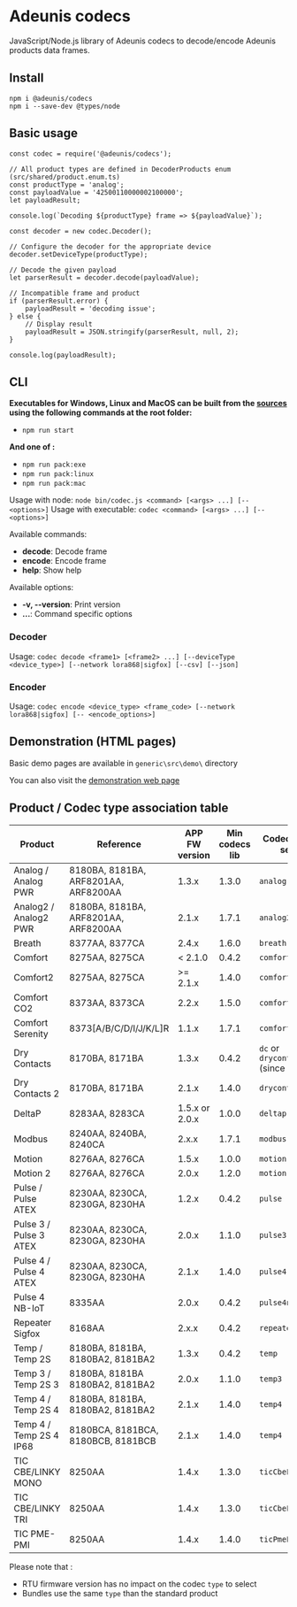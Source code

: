 # Adeunis codecs

JavaScript/Node.js library of Adeunis codecs to decode/encode Adeunis products data frames.

## Install


```
npm i @adeunis/codecs
npm i --save-dev @types/node
```

## Basic usage

```
const codec = require('@adeunis/codecs');

// All product types are defined in DecoderProducts enum (src/shared/product.enum.ts)
const productType = 'analog';
const payloadValue = '42500110000002100000';
let payloadResult;

console.log(`Decoding ${productType} frame => ${payloadValue}`);

const decoder = new codec.Decoder();

// Configure the decoder for the appropriate device 
decoder.setDeviceType(productType);

// Decode the given payload
let parserResult = decoder.decode(payloadValue);

// Incompatible frame and product
if (parserResult.error) {
    payloadResult = 'decoding issue';
} else {
    // Display result
    payloadResult = JSON.stringify(parserResult, null, 2);
}

console.log(payloadResult);
```


## CLI

**Executables for Windows, Linux and MacOS can be built from the [sources](https://www.download.codec-adeunis.com/adeunis-codecs-src-1.7.1.tgz) using the following commands at the root folder:** 
* `npm run start`

**And one of :**
* `npm run pack:exe`
* `npm run pack:linux`
* `npm run pack:mac`

Usage with node: `node bin/codec.js <command> [<args> ...] [-- <options>]`
Usage with executable: `codec <command> [<args> ...] [-- <options>]`


Available commands:
* __decode__: Decode frame
* __encode__: Encode frame
* __help__: Show help

Available options:
* __-v, --version__: Print version
* __...__: Command specific options


### Decoder

Usage: `codec decode <frame1> [<frame2> ...] [--deviceType <device_type>] [--network lora868|sigfox] [--csv] [--json]`


### Encoder

Usage: `codec encode <device_type> <frame_code> [--network lora868|sigfox] [-- <encode_options>]`


## Demonstration (HTML pages)
Basic demo pages are available in `generic\src\demo\` directory

You can also visit the [demonstration web page](https://codec-adeunis.com/)


## Product / Codec type association table

 Product                 | Reference                               | APP FW version | Min codecs lib | Codec type to select
-------------------------|-----------------------------------------|----------------|----------------|-------------------
 Analog / Analog PWR     | 8180BA, 8181BA, ARF8201AA, ARF8200AA    | 1.3.x          | 1.3.0          | `analog`
 Analog2 / Analog2 PWR   | 8180BA, 8181BA, ARF8201AA, ARF8200AA    | 2.1.x          | 1.7.1          | `analog2`
 Breath                  | 8377AA, 8377CA                          | 2.4.x          | 1.6.0          | `breath`
 Comfort                 | 8275AA, 8275CA                          | < 2.1.0        | 0.4.2          | `comfort`
 Comfort2                | 8275AA, 8275CA                          | \>= 2.1.x      | 1.4.0          | `comfort2`
 Comfort CO2             | 8373AA, 8373CA                          | 2.2.x          | 1.5.0          | `comfortCo2`
 Comfort Serenity        | 8373[A/B/C/D/I/J/K/L]R                  | 1.1.x          | 1.7.1          | `comfortSerenity`
 Dry Contacts            | 8170BA, 8171BA                          | 1.3.x          | 0.4.2          | `dc` or `drycontacts` (since lib 1.4.0)
 Dry Contacts 2          | 8170BA, 8171BA                          | 2.1.x          | 1.4.0          | `drycontacts2` 
 DeltaP                  | 8283AA, 8283CA                          | 1.5.x or 2.0.x | 1.0.0          | `deltap`
 Modbus                  | 8240AA, 8240BA, 8240CA                  | 2.x.x          | 1.7.1          | `modbus`
 Motion                  | 8276AA, 8276CA                          | 1.5.x          | 1.0.0          | `motion`
 Motion 2                | 8276AA, 8276CA                          | 2.0.x          | 1.2.0          | `motion`
 Pulse / Pulse ATEX      | 8230AA, 8230CA, 8230GA, 8230HA          | 1.2.x          | 0.4.2          | `pulse`
 Pulse 3 / Pulse 3 ATEX  | 8230AA, 8230CA, 8230GA, 8230HA          | 2.0.x          | 1.1.0          | `pulse3`
 Pulse 4 / Pulse 4 ATEX  | 8230AA, 8230CA, 8230GA, 8230HA          | 2.1.x          | 1.4.0          | `pulse4`
 Pulse 4 NB-IoT          | 8335AA                                  | 2.0.x          | 0.4.2          | `pulse4nbiot`
 Repeater Sigfox         | 8168AA                                  | 2.x.x          | 0.4.2          | `repeater`
 Temp / Temp 2S          | 8180BA, 8181BA, 8180BA2, 8181BA2        | 1.3.x          | 0.4.2          | `temp`
 Temp 3 / Temp 2S 3      | 8180BA, 8181BA  8180BA2, 8181BA2        | 2.0.x          | 1.1.0          | `temp3`
 Temp 4 / Temp 2S 4      | 8180BA, 8181BA, 8180BA2, 8181BA2        | 2.1.x          | 1.4.0          | `temp4`
 Temp 4 / Temp 2S 4 IP68 | 8180BCA, 8181BCA, 8180BCB, 8181BCB      | 2.1.x          | 1.4.0          | `temp4`
 TIC CBE/LINKY MONO      | 8250AA                                  | 1.4.x          | 1.3.0          | `ticCbeLinkyMono`
 TIC CBE/LINKY TRI       | 8250AA                                  | 1.4.x          | 1.3.0          | `ticCbeLinkyTri`
 TIC PME-PMI             | 8250AA                                  | 1.4.x          | 1.4.0          | `ticPmePmi`
 
Please note that :
 * RTU firmware version has no impact on the codec `type` to select
 * Bundles use the same `type` than the standard product 

